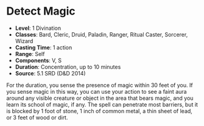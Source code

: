 # Detect Magic

- **Level**: 1 Divination
- **Classes**: Bard, Cleric, Druid, Paladin, Ranger, Ritual Caster, Sorcerer, Wizard
- **Casting Time**: 1 action
- **Range**: Self
- **Components**: V, S
- **Duration**: Concentration, up to 10 minutes
- **Source**: 5.1 SRD (D&D 2014)

For the duration, you sense the presence of magic within 30 feet of you. If you sense magic in this way, you can use your action to see a faint aura around any visible creature or object in the area that bears magic, and you learn its school of magic, if any. The spell can penetrate most barriers, but it is blocked by 1 foot of stone, 1 inch of common metal, a thin sheet of lead, or 3 feet of wood or dirt.


